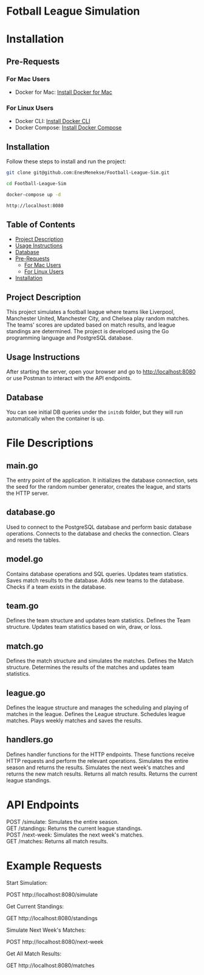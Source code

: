 # Fotball League Simulation

# Installation

## Pre-Requests

### For Mac Users

- Docker for Mac: [Install Docker for Mac](https://docs.docker.com/docker-for-mac/install/#download-docker-for-mac)

### For Linux Users

- Docker CLI: [Install Docker CLI](https://docs.docker.com/engine/reference/commandline/docker/)
- Docker Compose: [Install Docker Compose](https://docs.docker.com/compose/reference/)

## Installation

Follow these steps to install and run the project:

```sh
git clone git@github.com:EnesMenekse/Football-League-Sim.git

cd Football-League-Sim

docker-compose up -d

http://localhost:8080
```
## Table of Contents

- [Project Description](#project-description)
- [Usage Instructions](#usage-instructions)
- [Database](#database)
- [Pre-Requests](#pre-requests)
    - [For Mac Users](#for-mac-users)
    - [For Linux Users](#for-linux-users)
- [Installation](#installation)

## Project Description

This project simulates a football league where teams like Liverpool, Manchester United, Manchester City, and Chelsea play random matches. The teams' scores are updated based on match results, and league standings are determined. The project is developed using the Go programming language and PostgreSQL database.

## Usage Instructions

After starting the server, open your browser and go to [http://localhost:8080](http://localhost:8080) or use Postman to interact with the API endpoints.

## Database

You can see initial DB queries under the `initdb` folder, but they will run automatically when the container is up.

# File Descriptions

## main.go

The entry point of the application. It initializes the database
connection, sets the seed for the random number generator, creates the
league, and starts the HTTP server.

## database.go

Used to connect to the PostgreSQL database and perform basic database
operations. Connects to the database and checks the connection. Clears
and resets the tables.

## model.go

Contains database operations and SQL queries. Updates team statistics.
Saves match results to the database. Adds new teams to the database.
Checks if a team exists in the database.

## team.go

Defines the team structure and updates team statistics. Defines the Team
structure. Updates team statistics based on win, draw, or loss.

## match.go

Defines the match structure and simulates the matches. Defines the Match
structure. Determines the results of the matches and updates team
statistics.

## league.go

Defines the league structure and manages the scheduling and playing of
matches in the league. Defines the League structure. Schedules league
matches. Plays weekly matches and saves the results.

## handlers.go

Defines handler functions for the HTTP endpoints. These functions
receive HTTP requests and perform the relevant operations. Simulates the
entire season and returns the results. Simulates the next week's matches
and returns the new match results. Returns all match results. Returns
the current league standings.

# API Endpoints

POST /simulate: Simulates the entire season.  
GET /standings: Returns the current league standings.  
POST /next-week: Simulates the next week's matches.  
GET /matches: Returns all match results.

# Example Requests

Start Simulation:

POST http://localhost:8080/simulate

Get Current Standings:

GET http://localhost:8080/standings

Simulate Next Week's Matches:

POST http://localhost:8080/next-week

Get All Match Results:

GET http://localhost:8080/matches
